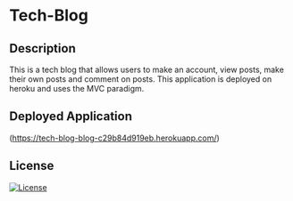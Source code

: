 # Tech-Blog

## Description

This is a tech blog that allows users to make an account, view posts, make their own posts and comment on posts. This application is deployed on heroku and uses the MVC paradigm. 

## Deployed Application

(https://tech-blog-blog-c29b84d919eb.herokuapp.com/)

## License

[![License](https://img.shields.io/badge/License-Apache_2.0-blue.svg)](https://opensource.org/licenses/Apache-2.0)
